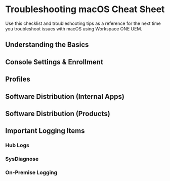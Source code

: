 # Troubleshooting macOS Cheat Sheet #

Use this checklist and troubleshooting tips as a reference for the next time you troubleshoot issues with macOS using Workspace ONE UEM.

## Understanding the Basics ##


## Console Settings & Enrollment ##


## Profiles ##



## Software Distribution (Internal Apps) ##



## Software Distribution (Products) ##


## Important Logging Items ##

### Hub Logs ###

### SysDiagnose ###

### On-Premise Logging ###


